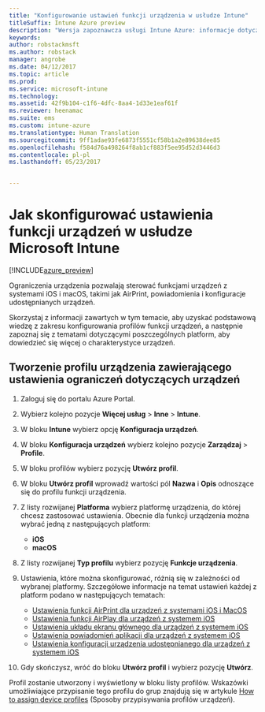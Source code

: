 ```yaml
---
title: "Konfigurowanie ustawień funkcji urządzenia w usłudze Intune"
titleSuffix: Intune Azure preview
description: "Wersja zapoznawcza usługi Intune Azure: informacje dotyczące konfigurowania funkcji na urządzeniach zarządzanych przy użyciu usługi Intune."
keywords: 
author: robstackmsft
ms.author: robstack
manager: angrobe
ms.date: 04/12/2017
ms.topic: article
ms.prod: 
ms.service: microsoft-intune
ms.technology: 
ms.assetid: 42f9b104-c1f6-4dfc-8aa4-1d33e1eaf61f
ms.reviewer: heenamac
ms.suite: ems
ms.custom: intune-azure
ms.translationtype: Human Translation
ms.sourcegitcommit: 9ff1adae93fe6873f5551cf58b1a2e89638dee85
ms.openlocfilehash: f584d76a498264f8ab1cf883f5ee95d52d3446d3
ms.contentlocale: pl-pl
ms.lasthandoff: 05/23/2017


---
```


# <a name="how-to-configure-device-feature-settings-in-microsoft-intune"></a>Jak skonfigurować ustawienia funkcji urządzeń w usłudze Microsoft Intune

[!INCLUDE[azure_preview](./includes/azure_preview.md)]

Ograniczenia urządzenia pozwalają sterować funkcjami urządzeń z systemami iOS i macOS, takimi jak AirPrint, powiadomienia i konfiguracje udostępnianych urządzeń.

Skorzystaj z informacji zawartych w tym temacie, aby uzyskać podstawową wiedzę z zakresu konfigurowania profilów funkcji urządzeń, a następnie zapoznaj się z tematami dotyczącymi poszczególnych platform, aby dowiedzieć się więcej o charakterystyce urządzeń.

## <a name="create-a-device-profile-containing-device-restriction-settings"></a>Tworzenie profilu urządzenia zawierającego ustawienia ograniczeń dotyczących urządzeń

1. Zaloguj się do portalu Azure Portal.
2. Wybierz kolejno pozycje **Więcej usług** > **Inne** > **Intune**.
3. W bloku **Intune** wybierz opcję **Konfiguracja urządzeń**.
2. W bloku **Konfiguracja urządzeń** wybierz kolejno pozycje **Zarządzaj** > **Profile**.
3. W bloku profilów wybierz pozycję **Utwórz profil**.
4. W bloku **Utwórz profil** wprowadź wartości pól **Nazwa** i **Opis** odnoszące się do profilu funkcji urządzenia.
5. Z listy rozwijanej **Platforma** wybierz platformę urządzenia, do której chcesz zastosować ustawienia. Obecnie dla funkcji urządzenia można wybrać jedną z następujących platform:
    - **iOS**
    - **macOS**
6. Z listy rozwijanej **Typ profilu** wybierz pozycję **Funkcje urządzenia**. 
7. Ustawienia, które można skonfigurować, różnią się w zależności od wybranej platformy. Szczegółowe informacje na temat ustawień każdej z platform podano w następujących tematach:
    - [Ustawienia funkcji AirPrint dla urządzeń z systemami iOS i MacOS](air-print-settings-ios-macos.md)
     - [Ustawienia funkcji AirPlay dla urządzeń z systemem iOS](airplay-settings-ios.md)
    - [Ustawienia układu ekranu głównego dla urządzeń z systemem iOS](home-screen-settings-ios.md)
    - [Ustawienia powiadomień aplikacji dla urządzeń z systemem iOS](app-notification-settings-ios.md)
    - [Ustawienia konfiguracji urządzenia udostępnianego dla urządzeń z systemem iOS](shared-device-settings-ios.md)

8. Gdy skończysz, wróć do bloku **Utwórz profil** i wybierz pozycję **Utwórz**.

Profil zostanie utworzony i wyświetlony w bloku listy profilów.
Wskazówki umożliwiające przypisanie tego profilu do grup znajdują się w artykule [How to assign device profiles](device-profile-assign.md) (Sposoby przypisywania profilów urządzeń).




